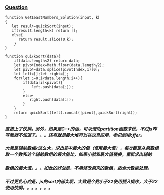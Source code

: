 ### [Question](https://www.nowcoder.com/practice/6a296eb82cf844ca8539b57c23e6e9bf?tpId=13&tqId=11182&tPage=2&rp=2&ru=%2Fta%2Fcoding-interviews&qru=%2Fta%2Fcoding-interviews%2Fquestion-ranking)
```
function GetLeastNumbers_Solution(input, k)
{
   let result=quickSort(input);
   if(result.length<k) return [];
   else{
      return result.slice(0,k);  
    }
}

function quickSort(data){
    if(data.length<2) return data;
    let pivotIndex=Math.floor(data.length/2);
    let pivot=data.splice(pivotIndex,1)[0];
    let left=[];let right=[];
    for(let i=0;i<data.length;i++){
        if(data[i]<pivot){
            left.push(data[i]);
        }
        else{
           right.push(data[i]);
        }
    }
    return quickSort(left).concat([pivot],quickSort(right));
}
```

#####  直接上了快排。另外，如果是C++的话，可以借助partition函数来做，不过js咋写我就不知道了。。。还有就是最大堆可以在这里应用，参见剑指offer。
#####  大意是辅助数组k这么大，求出其中最大的值（使用最大值），每次都是从原数组取一个数和这个辅助数组的最大值比，如果小就和最大值替换，重新求出辅助
#####  数组的最大值。。。如此的好处是，不用修改原来的数组，适合大数据处理。
#####  不过更扎心的是，js的sort内部实现，大致是个数小于22使用插入排序，大于22使用快排。。。。。。。
